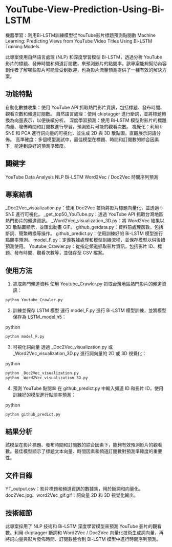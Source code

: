 # YouTube-View-Prediction-Using-Bi-LSTM
機器學習：利用Bi-LSTM訓練模型從YouTube影片標題預測點閱數
Machine Learning: Predicting Views from YouTube Video Titles Using Bi-LSTM Training Models

此專案使用自然語言處理 (NLP) 和深度學習模型 Bi-LSTM，透過分析 YouTube 影片的標題、發佈時間和頻道訂閱數，來預測影片的點閱率。該專案能夠幫助內容創作者了解哪些影片可能會受到歡迎，也為影片流量預測提供了一種有效的解決方案。

## 功能特點
自動化數據收集：使用 YouTube API 抓取熱門影片資訊，包括標題、發布時間、觀看次數和頻道訂閱數。
自然語言處理：使用 ckiptagger 進行斷詞，並將標題轉換為向量表示，以便後續分析。
深度學習預測：使用 Bi-LSTM 模型對影片的標題向量、發佈時間和訂閱數進行學習，預測影片可能的觀看次數。
視覺化：利用 t-SNE 和 PCA 進行詞向量的可視化，並生成 2D 與 3D 散點圖，直觀展示詞語分佈。
高準確度：多個模型測試中，最佳模型在標題、時間和訂閱數的綜合因素下，能達到良好的預測準確度。

## 關鍵字
YouTube Data Analysis
NLP
Bi-LSTM
Word2Vec / Doc2Vec
時間序列預測

## 專案結構
_Doc2Vec_visualization.py：使用 Doc2Vec 技術將影片標題向量化，並透過 t-SNE 進行可視化。
_get_top50_YouTube.py：透過 YouTube API 抓取台灣地區熱門影片的頻道資訊。
_Word2Vec_visualization_3D.py：將 Word2Vec 結果以 3D 散點圖顯示，並匯出動畫 GIF。
github_getdata.py：資料前處理函數，包括斷詞、簡繁轉換等操作。
github_predict.py：使用訓練好的 Bi-LSTM 模型進行點閱率預測。
model_F.py：定義數據處理和模型訓練流程，並保存模型以供後續預測使用。
Youtube_Crawler.py：從指定頻道抓取影片資訊，包括影片 ID、標題、發布時間、觀看次數等，並儲存至 CSV 檔案。

## 使用方法
1. 抓取熱門頻道資料
使用 Youtube_Crawler.py 抓取台灣地區熱門影片的頻道資訊：

```bash
python Youtube_Crawler.py
```

2. 訓練並保存 LSTM 模型
運行 model_F.py 進行 Bi-LSTM 模型訓練，並將模型保存為 LSTM_model.h5：

python
```bash
python model_F.py
```

3. 可視化詞向量
透過 _Doc2Vec_visualization.py 或 _Word2Vec_visualization_3D.py 進行詞向量的 2D 或 3D 視覺化：

python
```bash
python _Doc2Vec_visualization.py
python _Word2Vec_visualization_3D.py
```

4. 預測 YouTube 點閱率
在 github_predict.py 中輸入頻道 ID 和影片 ID，使用訓練好的模型進行點閱率預測：

python
```bash
python github_predict.py
```

## 結果分析
該模型在影片標題、發布時間和訂閱數的綜合因素下，能夠有效預測影片的觀看數。最佳模型顯示了標題文本向量、時間因素和頻道訂閱數對預測準確度的重要性。

## 文件目錄
YT_output.csv：影片標題和頻道資訊的數據集，用於斷詞和向量化。
doc2Vec.jpg、word2Vec_gif.gif：詞向量 2D 和 3D 視覺化輸出。
## 技術細節
此專案採用了 NLP 技術和 Bi-LSTM 深度學習模型來預測 YouTube 影片的觀看數。利用 ckiptagger 斷詞和 Word2Vec / Doc2Vec 向量化技術生成詞向量，再將詞向量與影片發佈時間、訂閱數整合到 Bi-LSTM 模型中進行時間序列預測。
